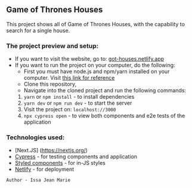 ## Game of Thrones Houses

This project shows all of Game of Thrones Houses, with the capability to search for a single house.

### The project preview and setup:

- If you want to visit the website, go to: [got-houses.netlify.app](https://got-houses.netlify.app/)
- If you want to run the project on your computer, do the following:
  - First you must have node.js and npm/yarn installed on your computer. Visit [this link for reference](https://nodejs.org/)
  - Clone this repository,
  - Navigate into the cloned project and run the following commands:
  1. `yarn` or `npm install` - to install dependencies
  2. `yarn dev` or `npm run dev` - to start the server
  3. Visit the project on: `localhost://3000`
  4. `npx cypress open` - to view both components and e2e tests of the application

### Technologies used:

- [Next.JS] (https://nextjs.org/)
- [Cypress](https://docs.cypress.io/) - for testing components and application
- [Styled components](https://styled-components.com/) - for in-JS styles
- [Netlify](https://netlify.com/) - for deployment

`Author - Issa Jean Marie`
